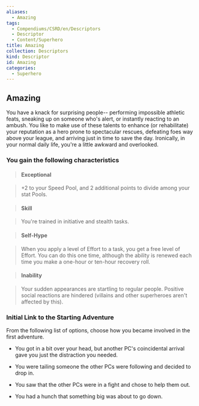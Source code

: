 ```yaml
---
aliases:
  - Amazing
tags:
  - Compendiums/CSRD/en/Descriptors
  - Descriptor
  - Content/Superhero
title: Amazing
collection: Descriptors
kind: Descriptor
id: Amazing
categories:
  - Superhero
---
```

## Amazing  
  
You have a knack for surprising people-- performing impossible athletic feats, sneaking up on someone who's alert, or instantly reacting to an ambush. You like to make use of these talents to enhance (or rehabilitate) your reputation as a hero prone to spectacular rescues, defeating foes way above your league, and arriving just in time to save the day. Ironically, in your normal daily life, you're a little awkward and overlooked.
  
### You gain the following characteristics  
  
> #### Exceptional
  
> +2 to your Speed Pool, and 2 additional points to divide among your stat Pools.  
  

  
> #### Skill
  
> You're trained in initiative and stealth tasks.  
  

  
> #### Self-Hype
  
> When you apply a level of Effort to a task, you get a free level of Effort. You can do this one time, although the ability is renewed each time you make a one-hour or ten-hour recovery roll.  
  

  
> #### Inability
  
> Your sudden appearances are startling to regular people. Positive social reactions are hindered (villains and other superheroes aren't affected by this).  
  

  
### Initial Link to the Starting Adventure  
  
From the following list of options, choose how you became involved in the first adventure.  
  
- You got in a bit over your head, but another PC's coincidental arrival gave you just the distraction you needed.  
  
- You were tailing someone the other PCs were following and decided to drop in.  
  
- You saw that the other PCs were in a fight and chose to help them out.  
  
- You had a hunch that something big was about to go down.  
